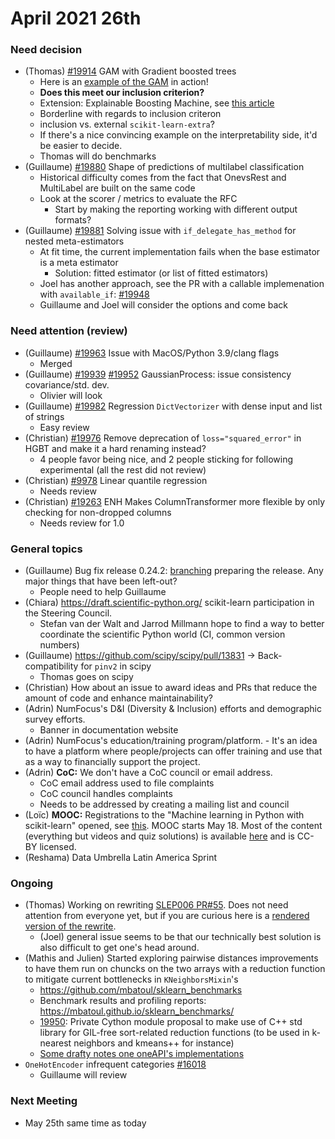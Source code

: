# April 2021 26th

### Need decision
- (Thomas) [#19914](https://github.com/scikit-learn/scikit-learn/pull/19914) GAM with Gradient boosted trees
    - Here is an [example of the GAM](https://137869-843222-gh.circle-artifacts.com/0/doc/auto_examples/ensemble/plot_gam_boosted_regression_simple.html) in action!
    - **Does this meet our inclusion criterion?**
    - Extension: Explainable Boosting Machine, see [this article](https://arxiv.org/pdf/1909.09223.pdf)
    - Borderline with regards to inclusion criteron
    - inclusion vs. external `scikit-learn-extra`?
    - If there's a nice convincing example on the interpretability side, it'd be easier to decide.
    - Thomas will do benchmarks
- (Guillaume) [#19880](https://github.com/scikit-learn/scikit-learn/issues/19880) Shape of predictions of multilabel classification
    - Historical difficulty comes from the fact that OnevsRest and MultiLabel are built on the same code
    - Look at the scorer / metrics to evaluate the RFC
        - Start by making the reporting working with different output formats?
- (Guillaume) [#19881](https://github.com/scikit-learn/scikit-learn/issues/19881) Solving issue with `if_delegate_has_method` for nested meta-estimators
    - At fit time, the current implementation fails when the base estimator is a meta estimator
        - Solution: fitted estimator (or list of fitted estimators)
    - Joel has another approach, see the PR with a callable implemenation with `available_if`: [#19948](https://github.com/scikit-learn/scikit-learn/pull/19948)
    - Guillaume and Joel will consider the options and come back

### Need attention (review)
- (Guillaume) [#19963](https://github.com/scikit-learn/scikit-learn/issues/19963) Issue with MacOS/Python 3.9/clang flags
    - Merged
- (Guillaume) [#19939](https://github.com/scikit-learn/scikit-learn/pull/19939) [#19952](https://github.com/scikit-learn/scikit-learn/pull/19952) GaussianProcess: issue consistency covariance/std. dev.
    - Olivier will look
- (Guillaume) [#19982](https://github.com/scikit-learn/scikit-learn/pull/19982) Regression `DictVectorizer` with dense input and list of strings
    - Easy review
- (Christian) [#19976](https://github.com/scikit-learn/scikit-learn/pull/19976) Remove deprecation of `loss="squared_error"` in HGBT and make it a hard renaming instead?
    - 4 people favor being nice, and 2 people sticking for following experimental (all the rest did not review)
- (Christian) [#9978](https://github.com/scikit-learn/scikit-learn/pull/9978) Linear quantile regression
    - Needs review
- (Christian) [#19263](https://github.com/scikit-learn/scikit-learn/pull/19263) ENH Makes ColumnTransformer more flexible by only checking for non-dropped columns
    - Needs review for 1.0

### General topics

- (Guillaume) Bug fix release 0.24.2: [branching](https://github.com/scikit-learn/scikit-learn/pull/19954) preparing the release. Any major things that have been left-out?
    - People need to help Guillaume
- (Chiara) https://draft.scientific-python.org/ scikit-learn participation in the Steering Council.
    - Stefan van der Walt and Jarrod Millmann hope to find a way to better coordinate the scientific Python world (CI, common version numbers)
- (Guillaume) https://github.com/scipy/scipy/pull/13831 -> Back-compatibility for `pinv2` in scipy
    - Thomas goes on scipy
- (Christian) How about an issue to award ideas and PRs that reduce the amount of code and enhance maintainability?
- (Adrin) NumFocus's D&I (Diversity & Inclusion) efforts and demographic survey efforts.
    - Banner in documentation website
- (Adrin) NumFocus's education/training program/platform.
        - It's an idea to have a platform where people/projects can offer training and use that as a way to financially support the project. 
- (Adrin) **CoC:** We don't have a CoC council or email address.
    - CoC email address used to file complaints
    - CoC council handles complaints
    - Needs to be addressed by creating a mailing list and council
- (Loïc) **MOOC:** Registrations to the "Machine learning in Python with scikit-learn" opened, see [this](https://www.fun-mooc.fr/en/courses/machine-learning-python-scikit-learn/). MOOC starts May 18. Most of the content (everything but videos and quiz solutions) is available [here](https://inria.github.io/scikit-learn-mooc/) and is CC-BY licensed.
- (Reshama) Data Umbrella Latin America Sprint

### Ongoing

- (Thomas) Working on rewriting [SLEP006 PR#55](https://github.com/scikit-learn/enhancement_proposals/pull/55). Does not need attention from everyone yet, but if you are curious here is a [rendered version of the rewrite](https://thomasjpfan.github.io/enhancement_proposals/slep006/proposal.html).
  - (Joel) general issue seems to be that our  technically best solution is also difficult to get one's head around.
 - (Mathis and Julien) Started exploring pairwise distances improvements to have them run on chuncks on the two arrays with a reduction function to mitigate current bottlenecks in `KNeighborsMixin`'s
     - https://github.com/mbatoul/sklearn_benchmarks
     - Benchmark results and profiling reports: https://mbatoul.github.io/sklearn_benchmarks/
     - [19950](https://github.com/scikit-learn/scikit-learn/pull/19950): Private Cython module proposal to make use of C++ std library for GIL-free sort-related reduction functions (to be used in k-nearest neighbors and kmeans++ for instance)
     - [Some drafty notes one oneAPI's implementations](https://notes.inria.fr/uOCoCXIFRPKNo1v4j58E_A#)
 - `OneHotEncoder` infrequent categories [#16018](https://github.com/scikit-learn/scikit-learn/pull/1601816018)
     - Guillaume will review

### Next Meeting
- May 25th same time as today
